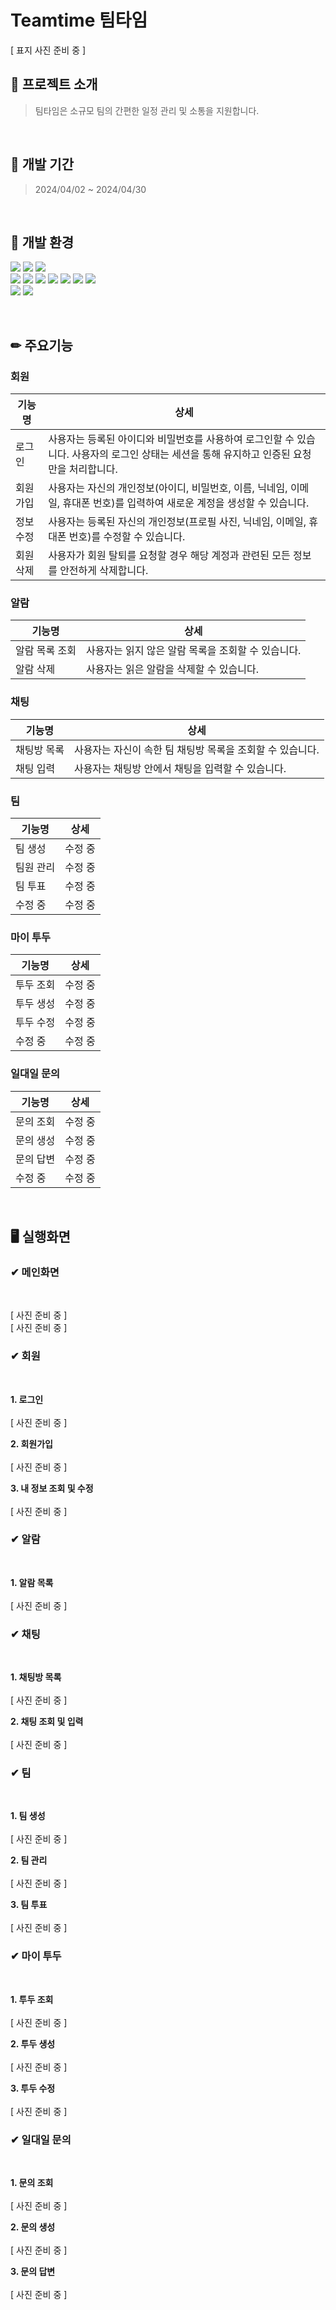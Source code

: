 Teamtime 팀타임
============================
[ 표지 사진 준비 중 ]
## 💬 프로젝트 소개
> 팀타임은 소규모 팀의 간편한 일정 관리 및 소통을 지원합니다.

<br/>

## 📅 개발 기간
> 2024/04/02 ~ 2024/04/30

<br/>

## 🔧 개발 환경
<img src="https://img.shields.io/badge/Spring Boot-6DB33F?style=flat-square&logo=springboot&logoColor=white"/> <img src="https://img.shields.io/badge/Oracle-F80000?style=flat-square&logo=oracle&logoColor=white"/> <img src="https://img.shields.io/badge/VISUAL STUDIO CODE-007ACC?style=flat-square&logo=visualstudiocode&logoColor=white"/>
<br/><img src="https://img.shields.io/badge/JAVA-F80000?style=flat-square&logo=&logoColor=white"/> <img src="https://img.shields.io/badge/MyBatis-111111?style=flat-square&logo=&logoColor=white"/> <img src="https://img.shields.io/badge/Thymeleaf-005F0F?style=flat-square&logo=thymeleaf&logoColor=white"/> <img src="https://img.shields.io/badge/HTML5-E34F26?style=flat-square&logo=html5&logoColor=white"/> <img src="https://img.shields.io/badge/CSS3-1572B6?style=flat-square&logo=css3&logoColor=white"/> <img src="https://img.shields.io/badge/JavaScript-F7DF1E?style=flat-square&logo=javascript&logoColor=white"/> <img src="https://img.shields.io/badge/Apache Maven-C71A36?style=flat-square&logo=apachemaven&logoColor=white"/>
<br/><img src="https://img.shields.io/badge/GitHub-181717?style=flat-square&logo=github&logoColor=white"/> <img src="https://img.shields.io/badge/Bootstrap-7952B3?style=flat-square&logo=bootstrap&logoColor=white"/>

<br/>

## ✏ 주요기능

### 회원
|기능명|상세|
| ---- | -- |
| 로그인 | 사용자는 등록된 아이디와 비밀번호를 사용하여 로그인할 수 있습니다. 사용자의 로그인 상태는 세션을 통해 유지하고 인증된 요청만을 처리합니다. |
| 회원가입 | 사용자는 자신의 개인정보(아이디, 비밀번호, 이름, 닉네임, 이메일, 휴대폰 번호)를 입력하여 새로운 계정을 생성할 수 있습니다. |
| 정보 수정 | 사용자는 등록된 자신의 개인정보(프로필 사진, 닉네임, 이메일, 휴대폰 번호)를 수정할 수 있습니다. |
| 회원 삭제 | 사용자가 회원 탈퇴를 요청할 경우 해당 계정과 관련된 모든 정보를 안전하게 삭제합니다. |

### 알람
|기능명|상세|
| ---- | -- |
| 알람 목록 조회 | 사용자는 읽지 않은 알람 목록을 조회할 수 있습니다. |
| 알람 삭제 | 사용자는 읽은 알람을 삭제할 수 있습니다. |

### 채팅
|기능명|상세|
| ---- | -- |
| 채팅방 목록 | 사용자는 자신이 속한 팀 채팅방 목록을 조회할 수 있습니다. |
| 채팅 입력 | 사용자는 채팅방 안에서 채팅을 입력할 수 있습니다. |

### 팀
|기능명|상세|
| ---- | -- |
| 팀 생성 | 수정 중 |
| 팀원 관리 | 수정 중 |
| 팀 투표 | 수정 중 |
| 수정 중 | 수정 중 |

### 마이 투두
|기능명|상세|
| ---- | -- |
| 투두 조회 | 수정 중 |
| 투두 생성 | 수정 중 |
| 투두 수정 | 수정 중 |
| 수정 중 | 수정 중 |

### 일대일 문의
|기능명|상세|
| ---- | -- |
| 문의 조회 | 수정 중 |
| 문의 생성 | 수정 중 |
| 문의 답변 | 수정 중 |
| 수정 중 | 수정 중 |

<br/>

## 🖥 실행화면

### ✔ 메인화면
<br/>

[ 사진 준비 중 ]
<br/>
[ 사진 준비 중 ]

### ✔ 회원
<br/>

**1. 로그인** <br/><br/>
[ 사진 준비 중 ]

**2. 회원가입** <br/><br/>
[ 사진 준비 중 ]

**3. 내 정보 조회 및 수정** <br/><br/>
[ 사진 준비 중 ]

### ✔ 알람
<br/>

**1. 알람 목록** <br/><br/>
[ 사진 준비 중 ]

### ✔ 채팅
<br/>

**1. 채팅방 목록** <br/><br/>
[ 사진 준비 중 ]

**2. 채팅 조회 및 입력** <br/><br/>
[ 사진 준비 중 ]

### ✔ 팀
<br/>

**1. 팀 생성** <br/><br/>
[ 사진 준비 중 ]

**2. 팀 관리** <br/><br/>
[ 사진 준비 중 ]

**3. 팀 투표** <br/><br/>
[ 사진 준비 중 ]

### ✔ 마이 투두
<br/>

**1. 투두 조회** <br/><br/>
[ 사진 준비 중 ]

**2. 투두 생성** <br/><br/>
[ 사진 준비 중 ]

**3. 투두 수정** <br/><br/>
[ 사진 준비 중 ]

### ✔ 일대일 문의
<br/>

**1. 문의 조회** <br/><br/>
[ 사진 준비 중 ]

**2. 문의 생성** <br/><br/>
[ 사진 준비 중 ]

**3. 문의 답변** <br/><br/>
[ 사진 준비 중 ]

<br/>

